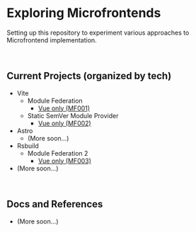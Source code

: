 # Exploring Microfrontends 
Setting up this repository to experiment various approaches to Microfrontend implementation.

<br>

## Current Projects (organized by tech)
* Vite
  * Module Federation
    * [Vue only (MF001)](./vite-vue-rollup-mfe/README.md)
  * Static SemVer Module Provider
    * [Vue only (MF002)](./vite-vue-static-semver/README.md)
* Astro
  * (More soon...)
* Rsbuild
  * Module Federation 2
    * [Vue only (MF003)](./rsbuild-vue-mfe2/README.md)
* (More soon...)

<br>

## Docs and References
* (More soon...)
